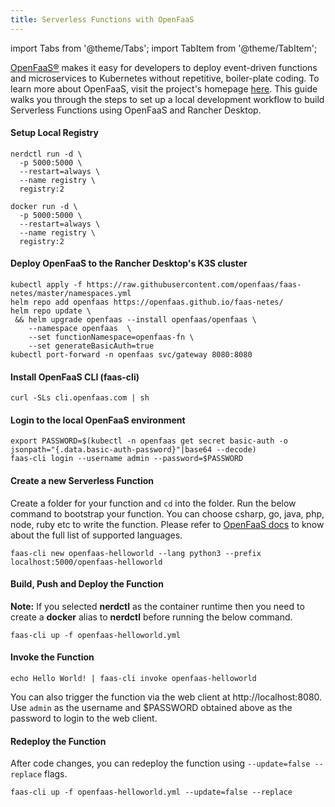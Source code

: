 ```yaml
---
title: Serverless Functions with OpenFaaS
---
```


import Tabs from '@theme/Tabs';
import TabItem from '@theme/TabItem';

[OpenFaaS®](https://docs.openfaas.com/) makes it easy for developers to deploy event-driven functions and microservices to Kubernetes without repetitive, boiler-plate coding. To learn more about OpenFaaS, visit the project's homepage [here](https://www.openfaas.com/). This guide walks you through the steps to set up a local development workflow to build Serverless Functions using OpenFaaS and Rancher Desktop.

#### Setup Local Registry
<Tabs groupId="container-runtime">
  <TabItem value="nerdctl" default>

```
nerdctl run -d \
  -p 5000:5000 \
  --restart=always \
  --name registry \
  registry:2
```

  </TabItem>
  <TabItem value="docker">

```
docker run -d \
  -p 5000:5000 \
  --restart=always \
  --name registry \
  registry:2
```

  </TabItem>
</Tabs>

#### Deploy OpenFaaS to the Rancher Desktop's K3S cluster
```
kubectl apply -f https://raw.githubusercontent.com/openfaas/faas-netes/master/namespaces.yml
helm repo add openfaas https://openfaas.github.io/faas-netes/
helm repo update \
 && helm upgrade openfaas --install openfaas/openfaas \
    --namespace openfaas  \
    --set functionNamespace=openfaas-fn \
    --set generateBasicAuth=true
kubectl port-forward -n openfaas svc/gateway 8080:8080
```
#### Install OpenFaaS CLI (faas-cli)
```
curl -SLs cli.openfaas.com | sh
```
#### Login to the local OpenFaaS environment
```
export PASSWORD=$(kubectl -n openfaas get secret basic-auth -o jsonpath="{.data.basic-auth-password}"|base64 --decode)
faas-cli login --username admin --password=$PASSWORD
```
#### Create a new Serverless Function
Create a folder for your function and `cd` into the folder. Run the below command to bootstrap your function. You can choose csharp, go, java, php, node, ruby etc to write the function. Please refer to [OpenFaaS docs](https://docs.openfaas.com/) to know about the full list of supported languages.
```
faas-cli new openfaas-helloworld --lang python3 --prefix localhost:5000/openfaas-helloworld
```
#### Build, Push and Deploy the Function
**Note:** If you selected **nerdctl** as the container runtime then you need to create a **docker** alias to **nerdctl** before running the below command.
```
faas-cli up -f openfaas-helloworld.yml
```
#### Invoke the Function
```
echo Hello World! | faas-cli invoke openfaas-helloworld
```
You can also trigger the function via the web client at http://localhost:8080. Use `admin` as the username and $PASSWORD obtained above as the password to login to the web client.
#### Redeploy the Function
After code changes, you can redeploy the function using `--update=false --replace` flags.
```
faas-cli up -f openfaas-helloworld.yml --update=false --replace
```
